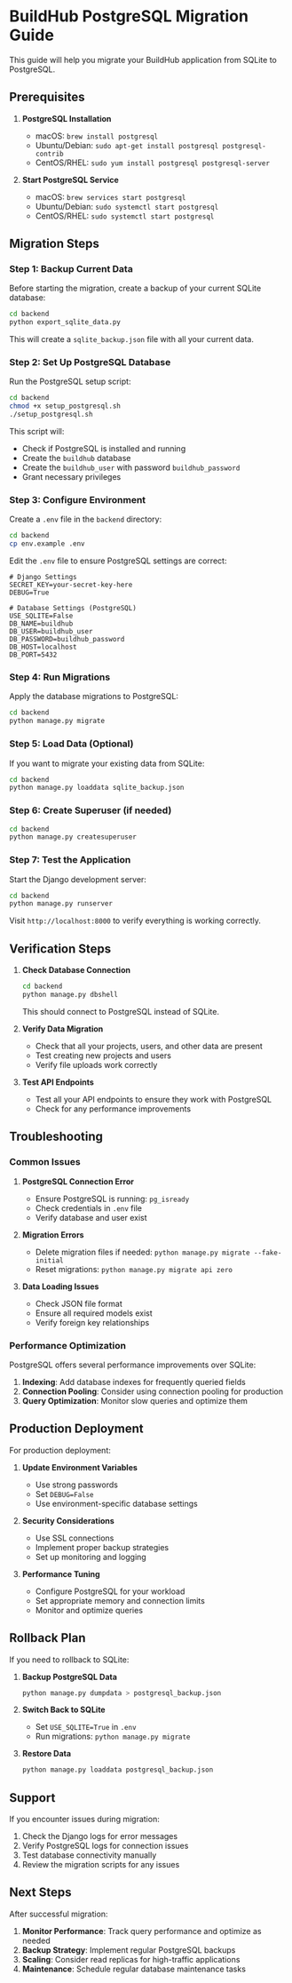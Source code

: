 # BuildHub PostgreSQL Migration Guide

This guide will help you migrate your BuildHub application from SQLite to PostgreSQL.

## Prerequisites

1. **PostgreSQL Installation**
   - macOS: `brew install postgresql`
   - Ubuntu/Debian: `sudo apt-get install postgresql postgresql-contrib`
   - CentOS/RHEL: `sudo yum install postgresql postgresql-server`

2. **Start PostgreSQL Service**
   - macOS: `brew services start postgresql`
   - Ubuntu/Debian: `sudo systemctl start postgresql`
   - CentOS/RHEL: `sudo systemctl start postgresql`

## Migration Steps

### Step 1: Backup Current Data

Before starting the migration, create a backup of your current SQLite database:

```bash
cd backend
python export_sqlite_data.py
```

This will create a `sqlite_backup.json` file with all your current data.

### Step 2: Set Up PostgreSQL Database

Run the PostgreSQL setup script:

```bash
cd backend
chmod +x setup_postgresql.sh
./setup_postgresql.sh
```

This script will:
- Check if PostgreSQL is installed and running
- Create the `buildhub` database
- Create the `buildhub_user` with password `buildhub_password`
- Grant necessary privileges

### Step 3: Configure Environment

Create a `.env` file in the `backend` directory:

```bash
cd backend
cp env.example .env
```

Edit the `.env` file to ensure PostgreSQL settings are correct:

```env
# Django Settings
SECRET_KEY=your-secret-key-here
DEBUG=True

# Database Settings (PostgreSQL)
USE_SQLITE=False
DB_NAME=buildhub
DB_USER=buildhub_user
DB_PASSWORD=buildhub_password
DB_HOST=localhost
DB_PORT=5432
```

### Step 4: Run Migrations

Apply the database migrations to PostgreSQL:

```bash
cd backend
python manage.py migrate
```

### Step 5: Load Data (Optional)

If you want to migrate your existing data from SQLite:

```bash
cd backend
python manage.py loaddata sqlite_backup.json
```

### Step 6: Create Superuser (if needed)

```bash
cd backend
python manage.py createsuperuser
```

### Step 7: Test the Application

Start the Django development server:

```bash
cd backend
python manage.py runserver
```

Visit `http://localhost:8000` to verify everything is working correctly.

## Verification Steps

1. **Check Database Connection**
   ```bash
   cd backend
   python manage.py dbshell
   ```
   This should connect to PostgreSQL instead of SQLite.

2. **Verify Data Migration**
   - Check that all your projects, users, and other data are present
   - Test creating new projects and users
   - Verify file uploads work correctly

3. **Test API Endpoints**
   - Test all your API endpoints to ensure they work with PostgreSQL
   - Check for any performance improvements

## Troubleshooting

### Common Issues

1. **PostgreSQL Connection Error**
   - Ensure PostgreSQL is running: `pg_isready`
   - Check credentials in `.env` file
   - Verify database and user exist

2. **Migration Errors**
   - Delete migration files if needed: `python manage.py migrate --fake-initial`
   - Reset migrations: `python manage.py migrate api zero`

3. **Data Loading Issues**
   - Check JSON file format
   - Ensure all required models exist
   - Verify foreign key relationships

### Performance Optimization

PostgreSQL offers several performance improvements over SQLite:

1. **Indexing**: Add database indexes for frequently queried fields
2. **Connection Pooling**: Consider using connection pooling for production
3. **Query Optimization**: Monitor slow queries and optimize them

## Production Deployment

For production deployment:

1. **Update Environment Variables**
   - Use strong passwords
   - Set `DEBUG=False`
   - Use environment-specific database settings

2. **Security Considerations**
   - Use SSL connections
   - Implement proper backup strategies
   - Set up monitoring and logging

3. **Performance Tuning**
   - Configure PostgreSQL for your workload
   - Set appropriate memory and connection limits
   - Monitor and optimize queries

## Rollback Plan

If you need to rollback to SQLite:

1. **Backup PostgreSQL Data**
   ```bash
   python manage.py dumpdata > postgresql_backup.json
   ```

2. **Switch Back to SQLite**
   - Set `USE_SQLITE=True` in `.env`
   - Run migrations: `python manage.py migrate`

3. **Restore Data**
   ```bash
   python manage.py loaddata postgresql_backup.json
   ```

## Support

If you encounter issues during migration:

1. Check the Django logs for error messages
2. Verify PostgreSQL logs for connection issues
3. Test database connectivity manually
4. Review the migration scripts for any issues

## Next Steps

After successful migration:

1. **Monitor Performance**: Track query performance and optimize as needed
2. **Backup Strategy**: Implement regular PostgreSQL backups
3. **Scaling**: Consider read replicas for high-traffic applications
4. **Maintenance**: Schedule regular database maintenance tasks 